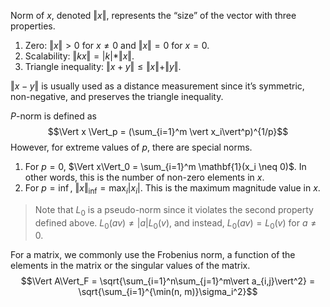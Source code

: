 Norm of $x$, denoted $\Vert x \Vert$, represents the “size” of the vector with three properties.
1.  Zero: $\Vert x \Vert > 0$ for $x \neq 0$ and $\Vert x \Vert = 0$ for $x = 0$.
2.  Scalability: $\Vert kx \Vert = \vert k \vert * \Vert x \Vert$.
3.  Triangle inequality: $\Vert x + y \Vert \leq \Vert x \Vert + \Vert y \Vert$.

$\Vert x-y \Vert$ is usually used as a distance measurement since it’s symmetric, non-negative, and preserves the triangle inequality.

$P$-norm is defined as $$\Vert x \Vert_p = (\sum_{i=1}^m \vert x_i\vert^p)^{1/p}$$
However, for extreme values of $p$, there are special norms.
1. For $p = 0$, $\Vert x\Vert_0 = \sum_{i=1}^m \mathbf{1}(x_i \neq 0)$. In other words, this is the number of non-zero elements in $x$.
2. For $p = \inf$, $\Vert x\Vert_{\inf} = \max_i \vert x_i\vert$. This is the maximum magnitude value in $x$.

>Note that $L_0$ is a pseudo-norm since it violates the second property defined above. $L_0(av) \neq \vert a\vert L_0(v)$, and instead, $L_0(av) = L_0(v)$ for $a \neq 0$.

For a matrix, we commonly use the Frobenius norm, a function of the elements in the matrix or the singular values of the matrix. $$\Vert A\Vert_F = \sqrt{\sum_{i=1}^n\sum_{j=1}^m\vert a_{i,j}\vert^2} = \sqrt{\sum_{i=1}^{\min(n, m)}\sigma_i^2}$$